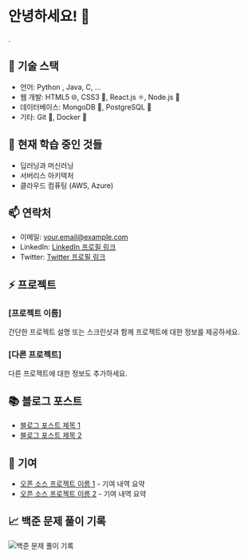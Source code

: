 # 안녕하세요! 👋

.

## 🔧 기술 스택

- 언어: Python , Java, C, ...
- 웹 개발: HTML5 🌐, CSS3 💅, React.js ⚛️, Node.js 🚀
- 데이터베이스: MongoDB 🍃, PostgreSQL 🐘
- 기타: Git 🌿, Docker 🐳

## 🌱 현재 학습 중인 것들

- 딥러닝과 머신러닝
- 서버리스 아키텍처
- 클라우드 컴퓨팅 (AWS, Azure)

## 📫 연락처

- 이메일: your.email@example.com
- LinkedIn: [LinkedIn 프로필 링크](https://www.linkedin.com/in/yourusername)
- Twitter: [Twitter 프로필 링크](https://twitter.com/yourusername)

## ⚡ 프로젝트

### [프로젝트 이름]

간단한 프로젝트 설명 또는 스크린샷과 함께 프로젝트에 대한 정보를 제공하세요.

### [다른 프로젝트]

다른 프로젝트에 대한 정보도 추가하세요.

## 📚 블로그 포스트

- [블로그 포스트 제목 1](https://yourblog.com/post1)
- [블로그 포스트 제목 2](https://yourblog.com/post2)

## 🤝 기여

- [오픈 소스 프로젝트 이름 1](https://github.com/project1) - 기여 내역 요약
- [오픈 소스 프로젝트 이름 2](https://github.com/project2) - 기여 내역 요약

## 📈 백준 문제 풀이 기록
![백준 문제 풀이 기록](http://mazassumnida.wtf/api/v2/generate_badge?boj=tjsqls2119)

